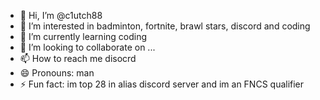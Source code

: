 - 👋 Hi, I’m @c1utch88
- 👀 I’m interested in badminton, fortnite, brawl stars, discord and coding
- 🌱 I’m currently learning coding
- 💞️ I’m looking to collaborate on ...
- 📫 How to reach me disocrd
- 😄 Pronouns: man
- ⚡ Fun fact: im top 28 in alias discord server and im an FNCS qualifier

<!---
c1utch88/c1utch88 is a ✨ special ✨ repository because its `README.md` (this file) appears on your GitHub profile.
You can click the Preview link to take a look at your changes.
--->
